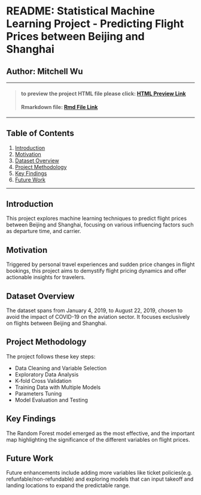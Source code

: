 # README: Statistical Machine Learning Project - Predicting Flight Prices between Beijing and Shanghai

## Author: Mitchell Wu
---
> #### to preview the project HTML file please click: [HTML Preview Link](https://htmlpreview.github.io/?https://github.com/mitchell-wu/pstat131_final_project/blob/main/project.html)
>
> #### Rmarkdown file: [Rmd File Link](https://github.com/mitchell-wu/stats_machine_learning_project/blob/main/project.Rmd)
---

## Table of Contents
1. [Introduction](#introduction)
2. [Motivation](#motivation)
3. [Dataset Overview](#dataset-overview)
4. [Project Methodology](#project-methodology)
5. [Key Findings](#key-findings)
6. [Future Work](#future-work)



---
<a name="introduction"></a>
## Introduction
This project explores machine learning techniques to predict flight prices between Beijing and Shanghai, focusing on various influencing factors such as departure time, and carrier.

<a name="motivation"></a>
## Motivation
Triggered by personal travel experiences and sudden price changes in flight bookings, this project aims to demystify flight pricing dynamics and offer actionable insights for travelers.

<a name="dataset-overview"></a>
## Dataset Overview
The dataset spans from January 4, 2019, to August 22, 2019, chosen to avoid the impact of COVID-19 on the aviation sector. It focuses exclusively on flights between Beijing and Shanghai.

<a name="project-methodology"></a>
## Project Methodology
The project follows these key steps:
- Data Cleaning and Variable Selection
- Exploratory Data Analysis
- K-fold Cross Validation
- Training Data with Multiple Models
- Parameters Tuning
- Model Evaluation and Testing

<a name="key-findings"></a>
## Key Findings
The Random Forest model emerged as the most effective, and the important map highlighting the significance of the different variables on flight prices.

<a name="future-work"></a>
## Future Work
Future enhancements include adding more variables like ticket policies(e.g. refunfable/non-refundable) and exploring models that can input takeoff and landing locations to expand the predictable range.

